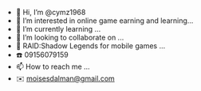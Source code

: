- 👋 Hi, I’m @cymz1968
- 👀 I’m interested in online game earning and learning...
- 🌱 I’m currently learning ...
- 💞️ I’m looking to collaborate on ...
- 📱 RAID:Shadow Legends for mobile games ...
- ☎️ 09156079159
- 📫 How to reach me ...
- ✉️ moisesdalman@gmail.com
<!---
cymz1968/cymz1968 is a ✨ special ✨ repository because its `README.md` (this file) appears on your GitHub profile.
You can click the Preview link to take a look at your changes.
--->

